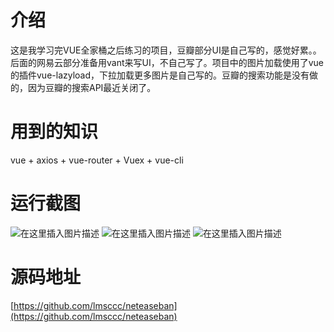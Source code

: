 # 介绍
这是我学习完VUE全家桶之后练习的项目，豆瓣部分UI是自己写的，感觉好累。。后面的网易云部分准备用vant来写UI，不自己写了。项目中的图片加载使用了vue的插件vue-lazyload，下拉加载更多图片是自己写的。豆瓣的搜索功能是没有做的，因为豆瓣的搜索API最近关闭了。

# 用到的知识
vue + axios + vue-router + Vuex + vue-cli
# 运行截图
![在这里插入图片描述](https://img-blog.csdnimg.cn/2019081710084152.png?x-oss-process=image/watermark,type_ZmFuZ3poZW5naGVpdGk,shadow_10,text_aHR0cHM6Ly9ibG9nLmNzZG4ubmV0L2h1YWh1YWh1YV9f,size_16,color_FFFFFF,t_70)
![在这里插入图片描述](https://img-blog.csdnimg.cn/20190817102216207.png?x-oss-process=image/watermark,type_ZmFuZ3poZW5naGVpdGk,shadow_10,text_aHR0cHM6Ly9ibG9nLmNzZG4ubmV0L2h1YWh1YWh1YV9f,size_16,color_FFFFFF,t_70)
![在这里插入图片描述](https://img-blog.csdnimg.cn/20190817102240265.png?x-oss-process=image/watermark,type_ZmFuZ3poZW5naGVpdGk,shadow_10,text_aHR0cHM6Ly9ibG9nLmNzZG4ubmV0L2h1YWh1YWh1YV9f,size_16,color_FFFFFF,t_70)
# 源码地址
[https://github.com/lmsccc/neteaseban](https://github.com/lmsccc/neteaseban)

